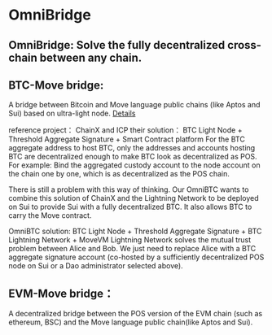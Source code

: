 # OmniBridge

## OmniBridge: Solve the fully decentralized cross-chain between any chain.

## BTC-Move bridge:

A bridge between Bitcoin and Move language public chains (like Aptos and Sui) based on ultra-light node. [Details](https://github.com/OmniBTC/OmniBridge/blob/main/BTC_bridge_solution.md)

reference project： ChainX and ICP
their solution： BTC Light Node + Threshold Aggregate Signature + Smart Contract platform
For the BTC aggregate address to host BTC, only the addresses and accounts hosting BTC are decentralized enough to make BTC look as decentralized as POS. For example: Bind the aggregated custody account to the node account on the chain one by one, which is as decentralized as the POS chain.

There is still a problem with this way of thinking. Our OmniBTC wants to combine this solution of ChainX and the Lightning Network to be deployed on Sui to provide Sui with a fully decentralized BTC. It also allows BTC to carry the Move contract.

OmniBTC solution:
BTC Light Node + Threshold Aggregate Signature + BTC Lightning Network + MoveVM
Lightning Network solves the mutual trust problem between Alice and Bob.
We just need to replace Alice with a BTC aggregate signature account (co-hosted by a sufficiently decentralized POS node on Sui or a Dao administrator selected above).

## EVM-Move bridge：

A decentralized bridge between the POS version of the EVM chain (such as ethereum, BSC) and the Move language public chain(like Aptos and Sui).
